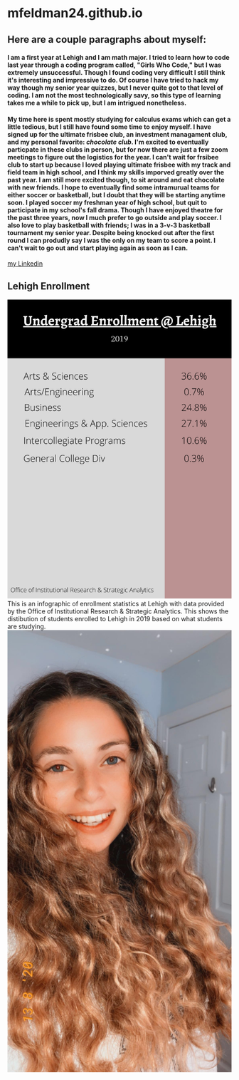 # mfeldman24.github.io

## Here are a couple paragraphs about myself: 
#### I am a first year at Lehigh and I am math major. I tried to learn how to code last year through a coding program called, "Girls Who Code," but I was extremely unsuccessful. Though I found coding very difficult I still think it's interesting and impressive to do. Of course I have tried to hack my way though my senior year quizzes, but I never quite got to that level of coding. I am not the most technologically savy, so this type of learning takes me a while to pick up, but I am intrigued nonetheless. 
#### My time here is spent mostly studying for calculus exams which can get a little tedious, but I still have found some time to enjoy myself. I have signed up for the ultimate frisbee club, an investment managament club, and my personal favorite: *chocolate club*. I'm excited to eventually particpate in these clubs in person, but for now there are just a few zoom meetings to figure out the logistics for the year. I can't wait for frsibee club to start up because I loved playing ultimate frisbee with my track and field team in high school, and I think my skills imporved greatly over the past year. I am still more excited though, to sit around and eat chocolate with new friends. I hope to eventually find some intramurual teams for either soccer or basketball, but I doubt that they will be starting anytime soon. I played soccer my freshman year of high school, but quit to participate in my school's fall drama. Though I have enjoyed theatre for the past three years, now I much prefer to go outside and play soccer. I also love to play basketball with friends; I was in a 3-v-3 basketball tournament my senior year. Despite being knocked out after the first round I can produdly say I was the only on my team to score a point. I can't wait to go out and start playing again as soon as I can.
[my Linkedin](https://www.linkedin.com/in/meghan-feldman-470869178/)
## Lehigh Enrollment
![Lehigh Enrollment](https://github.com/mfeldman24/Canva/blob/master/Student%20Enrollment%20@%20Lehigh.png?raw=true)
This is an infographic of enrollment statistics at Lehigh with data provided by the Office of Institutional Research & Strategic Analytics. This shows the distibution of students enrolled to Lehigh in 2019 based on what students are studying.
![a picture of me](https://github.com/mfeldman24/mfeldman24.github.io/blob/master/IMG_4036.JPG?raw=true)
